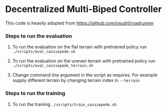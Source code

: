 # Decentralized Multi-Biped Controller

This code is heavily adopted from https://github.com/osudrl/roadrunner

### Steps to run the evaluation

1. To run the evaluation on the flat terrain with pretrained policy run
`./scripts/eval_cassiepede.sh`

2. To run the evaluation on the uneven terrain with pretrained policy run
`./scripts/eval_cassiepede_terrain.sh`

3. Change command line argument in the script as requires. For example supply different terrain by changing terrain index in `--terrain`

### Steps to run the training

1. To run the training
`./scripts/train_cassiepede.sh`
